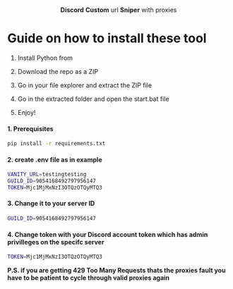<p align="center">
   

  <p align="center">
    <br /> 
    <b>Discord</b> <b>Custom</b> url <b>Sniper</b> with proxies
     
  </p>
 
# Guide on how to install these tool 
 
1. Install Python from 
 
2. Download the repo as a ZIP
  
3. Go in your file explorer and extract the ZIP file
 
4. Go in the extracted folder and open the start.bat file

5. Enjoy!

#### 1. Prerequisites

  ```sh
  pip install -r requirements.txt
  ```
 
#### 2. create .env file as in example
 
```sh
VANITY_URL=testingtesting
GUILD_ID=9054168492797956147
TOKEN=Mjc1MjMxNzI3OTQzOTQyMTQ3  
```
  
#### 3. Change it to your server ID 
```sh
GUILD_ID=9054168492797956147 
```  

#### 4. Change token with your Discord account token which has admin privilleges on the specifc server

```sh 
TOKEN=Mjc1MjMxNzI3OTQzOTQyMTQ3
```  
</p>

<b>P.S. if you are getting 429 Too Many Requests thats the proxies fault you have to be patient to cycle through valid proxies again</b>